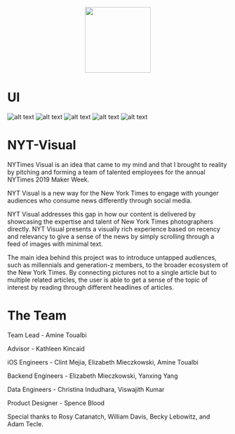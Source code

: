 <p align="center">
  <img width="150" height="150" src="http://image.noelshack.com/fichiers/2019/32/4/1565271624-times-visual-app-logo.png">
</p>

# UI
![alt text](http://image.noelshack.com/fichiers/2019/30/3/1563994349-screen-shot-2019-07-23-at-5-56-32-pm.png)
![alt text](http://image.noelshack.com/fichiers/2019/30/3/1563994349-screen-shot-2019-07-23-at-5-57-18-pm.png)
![alt text](http://image.noelshack.com/fichiers/2019/30/3/1563994349-screen-shot-2019-07-23-at-5-57-18-pm.png)
![alt text](http://image.noelshack.com/fichiers/2019/30/3/1563994349-screen-shot-2019-07-23-at-5-57-26-pm.png)
![alt text](http://image.noelshack.com/fichiers/2019/30/3/1563994349-screen-shot-2019-07-23-at-5-57-48-pm.png)

# NYT-Visual
NYTimes Visual is an idea that came to my mind and that I brought to reality by pitching and forming a team of talented employees for the annual NYTimes 2019 Maker Week. 


NYT Visual is a new way for the New York Times to engage with younger audiences who consume news differently through social media.   

NYT Visual addresses this gap in how our content is delivered by showcasing the expertise and talent of New York Times photographers directly. NYT Visual presents a visually rich experience based on recency and relevancy to give a sense of the news by simply scrolling through a feed of images with minimal text.   

The main idea behind this project was to introduce untapped audiences, such as millennials and generation-z members, to the broader ecosystem of the New York Times.  By connecting pictures not to a single article but to multiple related articles, the user is able to get a sense of the topic of interest by reading through different headlines of articles. 

# The Team
 
  Team Lead - Amine Toualbi

  Advisor - Kathleen Kincaid   
	
  iOS Engineers - Clint Mejia, Elizabeth Mieczkowski, Amine Toualbi   
	
  Backend Engineers - Elizabeth Mieczkowski, Yanxing Yang   
	
  Data Engineers - Christina Indudhara, Viswajith Kumar   
	
  Product Designer - Spence Blood   

  Special thanks to Rosy Catanatch, William Davis, Becky Lebowitz, and Adam Tecle.  

